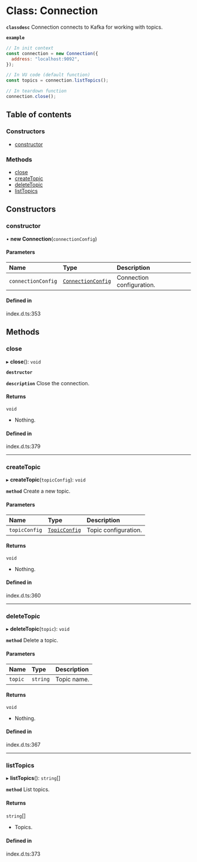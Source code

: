 # Class: Connection

**`classdesc`** Connection connects to Kafka for working with topics.

**`example`**

```javascript
// In init context
const connection = new Connection({
  address: "localhost:9092",
});

// In VU code (default function)
const topics = connection.listTopics();

// In teardown function
connection.close();
```

## Table of contents

### Constructors

- [constructor](Connection.md#constructor)

### Methods

- [close](Connection.md#close)
- [createTopic](Connection.md#createtopic)
- [deleteTopic](Connection.md#deletetopic)
- [listTopics](Connection.md#listtopics)

## Constructors

### constructor

• **new Connection**(`connectionConfig`)

#### Parameters

| Name | Type | Description |
| :------ | :------ | :------ |
| `connectionConfig` | [`ConnectionConfig`](../interfaces/ConnectionConfig.md) | Connection configuration. |

#### Defined in

index.d.ts:353

## Methods

### close

▸ **close**(): `void`

**`destructor`**

**`description`** Close the connection.

#### Returns

`void`

- Nothing.

#### Defined in

index.d.ts:379

___

### createTopic

▸ **createTopic**(`topicConfig`): `void`

**`method`**
Create a new topic.

#### Parameters

| Name | Type | Description |
| :------ | :------ | :------ |
| `topicConfig` | [`TopicConfig`](../interfaces/TopicConfig.md) | Topic configuration. |

#### Returns

`void`

- Nothing.

#### Defined in

index.d.ts:360

___

### deleteTopic

▸ **deleteTopic**(`topic`): `void`

**`method`**
Delete a topic.

#### Parameters

| Name | Type | Description |
| :------ | :------ | :------ |
| `topic` | `string` | Topic name. |

#### Returns

`void`

- Nothing.

#### Defined in

index.d.ts:367

___

### listTopics

▸ **listTopics**(): `string`[]

**`method`**
List topics.

#### Returns

`string`[]

- Topics.

#### Defined in

index.d.ts:373
